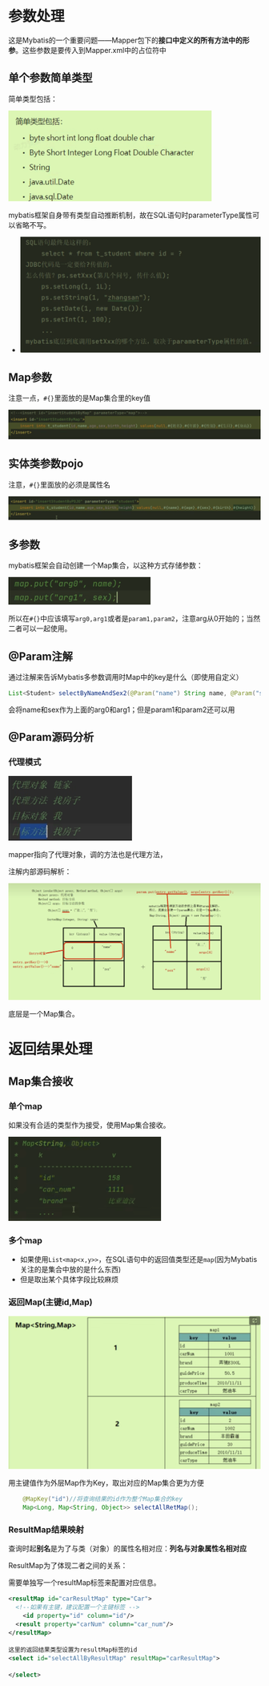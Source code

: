 # 参数处理

这是Mybatis的一个重要问题——Mapper包下的**接口中定义的所有方法中的形参**。这些参数是要传入到Mapper.xml中的占位符中

## 单个参数简单类型

简单类型包括：

 <img src="../Pic/image-20240301154641240.png" alt="image-20240301154641240" style="zoom:50%;" />

mybatis框架自身带有类型自动推断机制，故在SQL语句时parameterType属性可以省略不写。

- <img src="../Pic/image-20240301163335450.png" alt="image-20240301163335450" style="zoom:50%;" />

## Map参数

注意一点，`#{}`里面放的是Map集合里的key值

![image-20240301171739318](../Pic/image-20240301171739318.png)

## 实体类参数pojo

注意，`#{}`里面放的必须是属性名

![image-20240301171730892](../Pic/image-20240301171730892.png)

## 多参数

 mybatis框架会自动创建一个Map集合，以这种方式存储参数：

<img src="../Pic/image-20240301173351283.png" alt="image-20240301173351283" style="zoom:50%;" />

所以在`#{}`中应该填写`arg0,arg1`或者是`param1,param2`，注意arg从0开始的；当然二者可以一起使用。

## @Param注解

通过注解来告诉Mybatis多参数调用时Map中的key是什么（即使用自定义）

```java
List<Student> selectByNameAndSex2(@Param("name") String name, @Param("sex") Character sex);
```

会将name和sex作为上面的arg0和arg1；但是param1和param2还可以用

## @Param源码分析

### 代理模式

<img src="../Pic/image-20240301175734081.png" alt="image-20240301175734081" style="zoom:50%;" />

mapper指向了代理对象，调的方法也是代理方法，

注解内部源码解析：

![image-20240301190928273](../Pic/image-20240301190928273.png)

底层是一个Map集合。

# 返回结果处理

## Map集合接收

### 单个map

如果没有合适的类型作为接受，使用Map集合接收。

<img src="../Pic/image-20240301194123242.png" alt="image-20240301194123242" style="zoom:50%;" />

### 多个map

- 如果使用`List<map<x,y>>`，在SQL语句中的返回值类型还是`map`(因为Mybatis关注的是集合中放的是什么东西)
- 但是取出某个具体字段比较麻烦

### 返回Map(主键id,Map)

<img src="../Pic/image-20240301195329666.png" alt="image-20240301195329666" style="zoom:50%;" />

用主键值作为外层Map作为Key，取出对应的Map集合更为方便

```java
    @MapKey("id")//将查询结果的id作为整个Map集合的key
    Map<Long, Map<String, Object>> selectAllRetMap();
```

### ResultMap结果映射

查询时起**别名**是为了与类（对象）的属性名相对应：**列名与对象属性名相对应**

ResultMap为了体现二者之间的关系：

需要单独写一个resultMap标签来配置对应信息。

```xml
<resultMap id="carResultMap" type="Car">
  <!--如果有主键，建议配置一个主键标签 -->
	<id property="id" column="id"/>
  <result property="carNum" column="car_num"/>
</resultMap>

这里的返回结果类型设置为resultMap标签的id
<select id="selectAllByResultMap" resultMap="carResultMap">

</select>
```

